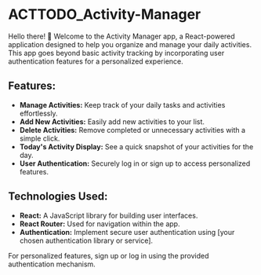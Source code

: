 # ACTTODO_Activity-Manager

Hello there! 👋 Welcome to the Activity Manager app, a React-powered application designed to help you organize and manage your daily activities. This app goes beyond basic activity tracking by incorporating user authentication features for a personalized experience.

## Features:

- **Manage Activities:** Keep track of your daily tasks and activities effortlessly.
- **Add New Activities:** Easily add new activities to your list.
- **Delete Activities:** Remove completed or unnecessary activities with a simple click.
- **Today's Activity Display:** See a quick snapshot of your activities for the day.
- **User Authentication:** Securely log in or sign up to access personalized features.

## Technologies Used:

- **React:** A JavaScript library for building user interfaces.
- **React Router:** Used for navigation within the app.
- **Authentication:** Implement secure user authentication using [your chosen authentication library or service].



For personalized features, sign up or log in using the provided authentication mechanism.
